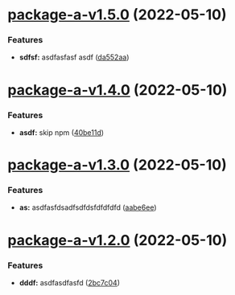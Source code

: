 # [package-a-v1.5.0](https://github.com/dinujubd/semantic-monorepo/compare/package-a-v1.4.0...package-a-v1.5.0) (2022-05-10)


### Features

* **sdfsf:** asdfasfasf asdf ([da552aa](https://github.com/dinujubd/semantic-monorepo/commit/da552aa6df68b367d46bc6a30f94189d0fa4c264))

# [package-a-v1.4.0](https://github.com/dinujubd/semantic-monorepo/compare/package-a-v1.3.0...package-a-v1.4.0) (2022-05-10)


### Features

* **asdf:** skip npm ([40be11d](https://github.com/dinujubd/semantic-monorepo/commit/40be11d5b180e91cd1023458c1050087b3129382))

# [package-a-v1.3.0](https://github.com/dinujubd/semantic-monorepo/compare/package-a-v1.2.0...package-a-v1.3.0) (2022-05-10)


### Features

* **as:** asdfasfdsadfsdfdsfdfdfdfd ([aabe6ee](https://github.com/dinujubd/semantic-monorepo/commit/aabe6eed0227f5ba974d2cf35dedc44d0965dd52))

# [package-a-v1.2.0](https://github.com/dinujubd/semantic-monorepo/compare/package-a-v1.1.0...package-a-v1.2.0) (2022-05-10)


### Features

* **dddf:** asdfasdfasfd ([2bc7c04](https://github.com/dinujubd/semantic-monorepo/commit/2bc7c0478eff8618bfcfca9bb04ab1ecc7c8e9b7))
